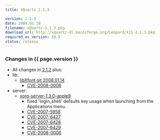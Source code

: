 ```yaml
---
title: XQuartz 2.1.3

version: 2.1.3
date: 2008.01.18
filename: XQuartz-2.1.3.pkg
download_url: http://xquartz-dl.macosforge.org/Leopard/X11-2.1.3.pkg
required_os_version: 10.5
status: release
---
```


### Changes in {{ page.version }} ###
  * All changes in [2.1.2](XQuartz-2.1.2.html) plus:
  * lib:
    * [libXfont git 2008.01.14](http://cgit.freedesktop.org/xorg/lib/libXfont)
      * [CVE-2008-0006](http://cve.mitre.org/cgi-bin/cvename.cgi?name=CVE-2008-0006)
  * server:
    * [xorg-server-1.3.0-apple9](http://cgit.freedesktop.org/xorg/xserver/log/?h=22abea41edc434a2da03e1e6ee3dac5fdd986569)
      * fixed 'login_shell' defaults key usage when launching from the Applications menu.
      * [CVE-2007-5958](http://cve.mitre.org/cgi-bin/cvename.cgi?name=CVE-2007-5958)
      * [CVE-2007-6427](http://cve.mitre.org/cgi-bin/cvename.cgi?name=CVE-2007-6427)
      * [CVE-2007-6428](http://cve.mitre.org/cgi-bin/cvename.cgi?name=CVE-2007-6428)
      * [CVE-2007-6429](http://cve.mitre.org/cgi-bin/cvename.cgi?name=CVE-2007-6429)
      * [CVE-2008-0006](http://cve.mitre.org/cgi-bin/cvename.cgi?name=CVE-2008-0006)
